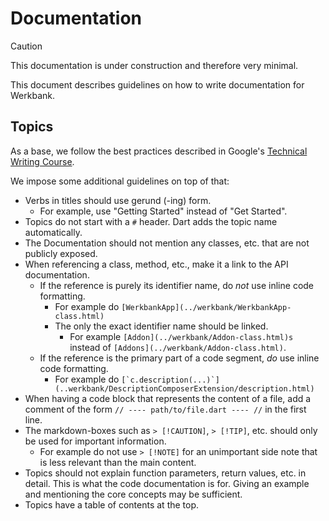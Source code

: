 # Documentation

> [!CAUTION]
> This documentation is under construction and therefore very minimal.

This document describes guidelines on how to write documentation for Werkbank.

## Topics

As a base, we follow the best practices described in Google's [Technical Writing Course](https://developers.google.com/tech-writing).

We impose some additional guidelines on top of that:
- Verbs in titles should use gerund (-ing) form.
  - For example, use "Getting Started" instead of "Get Started".
- Topics do not start with a `#` header. Dart adds the topic name automatically.
- The Documentation should not mention any classes, etc. that are not publicly exposed.
- When referencing a class, method, etc., make it a link to the API documentation.
  - If the reference is purely its identifier name, do *not* use inline code formatting.
    - For example do `[WerkbankApp](../werkbank/WerkbankApp-class.html)`
    - The only the exact identifier name should be linked.
      - For example `[Addon](../werkbank/Addon-class.html)s` instead of `[Addons](../werkbank/Addon-class.html)`. 
  - If the reference is the primary part of a code segment, *do* use inline code formatting.
    - For example do ``[`c.description(...)`](..werkbank/DescriptionComposerExtension/description.html)``
- When having a code block that represents the content of a file, add a comment of the form `// ---- path/to/file.dart ---- //` in the first line.
- The markdown-boxes such as `> [!CAUTION]`, `> [!TIP]`, etc. should only be used for important information.
  - For example do not use `> [!NOTE]` for an unimportant side note that is less relevant than the main content.
- Topics should not explain function parameters, return values, etc. in detail. This is what the code documentation is for.
  Giving an example and mentioning the core concepts may be sufficient.
- Topics have a table of contents at the top.
